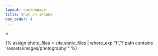 ```yaml
---
layout: custompage
title: Shot on iPhone
nav_order: 4
---
```


<div class="photography-container">
  <div id="photography-gallery" class="photography-gallery">
    <!-- Photos will be loaded dynamically -->
  </div>
</div>

<div id="photo-modal" class="photo-modal">
  <span class="close-modal">&times;</span>
  <img class="modal-content" id="modal-img">

  <div id="modal-caption">
    <p id="modal-date"></p>
    <p id="modal-location"></p>
  </div>
</div>
<!-- <script>
  // Sample photo data - will be replaced with actual photos later
  const samplePhotos = [
    { 
      url: '{{ site.url }}/assets/images/cocktail-party-1.jpg',
      date: 'December 1, 2023',
      location: 'Boston, MA'
    },
    { 
      url: '{{ site.url }}/assets/images/cocktail-party-2.jpg',
      date: 'December 1, 2023',
      location: 'Boston, MA'
    },
    { 
      url: '{{ site.url }}/assets/images/game-night-1.jpeg',
      date: 'January 1, 2025',
      location: 'Cambridge, MA'
    },
    { 
      url: '{{ site.url }}/assets/images/game-night-2.jpeg',
      date: 'January 1, 2025',
      location: 'Cambridge, MA'
    }
    // More photos will be added later
  ];
</script> -->
{% assign photo_files = site.static_files | where_exp:"f","f.path contains '/assets/images/photography'" %}
<script>
  const photos = [
  {% for f in photo_files %}
    {% assign meta = site.data.photos[f.name] %}
    {
        url: "{{ site.url }}{{ f.path }}",  // url: "{{ f.path | relative_url }}",
        date: "{{ meta.date }}",       // you can fill these in manually or via a data file
        location: "{{ meta.location }}"
    }{% unless forloop.last %},{% endunless %}
  {% endfor %}
  ];
</script>

<script src="{{ site.url }}/assets/js/photography.js"></script>

